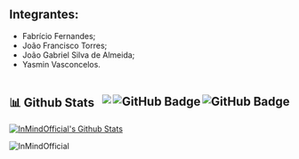 

## Integrantes:
- Fabrício Fernandes;
- João Francisco Torres;
- João Gabriel Silva de Almeida;
- Yasmin Vasconcelos. 
<br><br>

## 📊 Github Stats <img align="right" src="https://img.shields.io/github/stars/InMindOfficial?label=Stars&style=social" alt="GitHub Badge"> <a href="https://github.com/InMindOfficial?tab=followers"><img align="right" src="https://img.shields.io/github/followers/InMindOfficial?label=Followers&style=social" alt="GitHub Badge"></a> <a href="https://github.com/InMindOfficial">  <img align="right" src="https://komarev.com/ghpvc/?username=InMindOfficial"></a>
<p>



<a href="https://github.com/InMindOfficial"><img alt="InMindOfficial's Github Stats"
    src="https://github-readme-stats.vercel.app/api?username=InMindOfficial&show_icons=true&count_private=true&theme=react&bg_color=151515" /></a>

<p><img align="center" src="https://github-readme-streak-stats.herokuapp.com/?user=InMindOfficial&theme=black-ice"
    alt="InMindOfficial" /></p>
</div>
 </div> </p>
